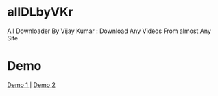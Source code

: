 # allDLbyVKr
All Downloader By Vijay Kumar : Download Any Videos From almost Any Site

# Demo
<a href="http://get2mate.ml">Demo 1 </a> | 
<a href="https://downloadserverapi.herokuapp.com">Demo 2 </a>
